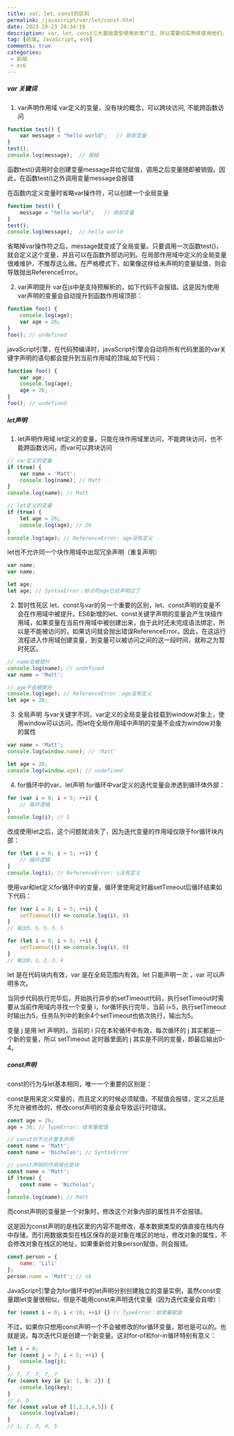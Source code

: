 ```yaml
---
title: var、let、const的区别
permalink: /javascript/var/let/const.html
date: 2023-10-23 20:34:19
description: var、let、const三大基础类型使用非常广泛，所以需要切实熟练使用他们，更需要了解他们的所有属性。
tag: [前端, JavaScript, es6]
comments: true
categories: 
 - 前端
 - es6
---
```


##### var 关键词
1. var声明作用域
var定义的变量，没有块的概念，可以跨块访问, 不能跨函数访问

```javascript
function test() {
    var message = "hello world";   // 局部变量
}
test();
console.log(message);  // 报错
```

函数test()调用时会创建变量message并给它赋值，调用之后变量随即被销毁。因此，在函数test()之外调用变量message会报错

在函数内定义变量时省略var操作符，可以创建一个全局变量

```javascript
function test() {
    message = "hello world";   // 局部变量
}
test();
console.log(message);  // hello world
```

省略掉var操作符之后，message就变成了全局变量。只要调用一次函数test()，就会定义这个变量，并且可以在函数外部访问到。在局部作用域中定义的全局变量很难维护，不推荐这么做。在严格模式下，如果像这样给未声明的变量赋值，则会导致抛出ReferenceError。

2. var声明提升
var在js中是支持预解析的，如下代码不会报错。这是因为使用var声明的变量会自动提升到函数作用域顶部：

```javascript
function foo() {
    console.log(age);
    var age = 26;
}
foo(); // undefined
```

javaScript引擎，在代码预编译时，javaScript引擎会自动将所有代码里面的var关键字声明的语句都会提升到当前作用域的顶端,如下代码：

```javascript
function foo() {
    var age;
    console.log(age);
    age = 26;
}
foo(); // undefined
```

##### let声明
1. let声明作用域
let定义的变量，只能在块作用域里访问，不能跨块访问，也不能跨函数访问，而var可以跨块访问

```javascript
// var定义的变量
if (true) {
    var name = 'Matt';
    console.log(name); // Matt
}
console.log(name); // Matt

// let定义的变量
if (true) {
    let age = 26;
    console.log(age); // 26
}
console.log(age); // ReferenceError: age没有定义
```

let也不允许同一个块作用域中出现冗余声明（重复声明）

```javascript
var name;
var name;

let age;
let age; // SyntaxError；标识符age已经声明过了
```

2. 暂时性死区
let、const与var的另一个重要的区别，let、const声明的变量不会在作用域中被提升。ES6新增的let、const关键字声明的变量会产生块级作用域，如果变量在当前作用域中被创建出来，由于此时还未完成语法绑定，所以是不能被访问的，如果访问就会抛出错误ReferenceError。因此，在这运行流程进入作用域创建变量，到变量可以被访问之间的这一段时间，就称之为暂时死区。

```javascript
// name会被提升
console.log(name); // undefined
var name = 'Matt';

// age不会被提升
console.log(age); // ReferenceError：age没有定义
let age = 26;
```

3. 全局声明
与var关键字不同，var定义的全局变量会挂载到window对象上，使用window可以访问，而let在全局作用域中声明的变量不会成为window对象的属性

```javascript
var name = 'Matt';
console.log(window.name); // 'Matt'

let age = 26;
console.log(window.age); // undefined
```

4. for循环中的var、let声明
for循环中var定义的迭代变量会渗透到循环体外部：

```javascript
for (var i = 0; i < 5; ++i) {
    // 循环逻辑
}
console.log(i); // 5
```

改成使用let之后，这个问题就消失了，因为迭代变量的作用域仅限于for循环块内部：

```javascript
for (let i = 0; i < 5; ++i) {
    // 循环逻辑
}
console.log(i); // ReferenceError: i没有定义
```

使用var和let定义for循环中的变量，循环里使用定时器setTimeout后循环结果如下代码：

```javascript
for (var i = 0; i < 5; ++i) {
    setTimeout(() => console.log(i), 0)
}
// 输出5、5、5、5、5

for (let i = 0; i < 5; ++i) {
    setTimeout(() => console.log(i), 0)
}
// 输出0、1、2、3、4
```

let 是在代码块内有效，var 是在全局范围内有效。let 只能声明一次 ，var 可以声明多次。

当同步代码执行完毕后，开始执行异步的setTimeout代码，执行setTimeout时需要从当前作用域内寻找一个变量 i，for循环执行完毕，当前 i=5，执行setTimeout时输出为5，任务队列中的剩余4个setTimeout也依次执行，输出为5。

变量 j 是用 let 声明的，当前的 i 只在本轮循环中有效，每次循环的 j 其实都是一个新的变量，所以 setTimeout 定时器里面的 j 其实是不同的变量，即最后输出0-4。

##### const声明
const的行为与let基本相同，唯一一个重要的区别是：

const是用来定义常量的，而且定义的时候必须赋值，不赋值会报错，定义之后是不允许被修改的，修改const声明的变量会导致运行时错误。

```javascript
const age = 26;
age = 36; // TypeError: 给常量赋值

// const也不允许重复声明
const name = 'Matt';
const name = 'Nicholas'; // SyntaxError

// const声明的作用域也是块
const name = 'Matt';
if (true) {
    const name = 'Nicholas';
}
console.log(name); // Matt
```

而const声明的变量是一个对象时，修改这个对象内部的属性并不会报错。

这是因为const声明的是栈区里的内容不能修改，基本数据类型的值直接在栈内存中存储，而引用数据类型在栈区保存的是对象在堆区的地址，修改对象的属性，不会修改对象在栈区的地址，如果重新给对象person赋值，则会报错。

```javascript
const person = {
    name: 'Lili'
};
person.name = 'Matt'; // ok
```

JavaScript引擎会为for循环中的let声明分别创建独立的变量实例，虽然const变量跟let变量很相似，但是不能用const来声明迭代变量（因为迭代变量会自增）：

```javascript
for (const i = 0; i < 10; ++i) {} // TypeError：给常量赋值
```

不过，如果你只想用const声明一个不会被修改的for循环变量，那也是可以的。也就是说，每次迭代只是创建一个新变量。这对for-of和for-in循环特别有意义：


```javascript
let i = 0;
for (const j = 7; i < 5; ++i) {
    console.log(j);
}
// 7, 7, 7, 7, 7
for (const key in {a: 1, b: 2}) {
    console.log(key);
}
// a, b
for (const value of [1,2,3,4,5]) {
    console.log(value);
}
// 1, 2, 3, 4, 5
```
